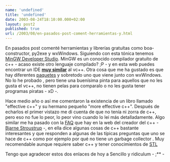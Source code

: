```yaml
---
name: 'undefined'
title: 'undefined'
date: 2003-08-24T18:10:00.000+02:00
layout: post2
published: true
url: /2003/08/en-pasados-post-coment-herramientas-y.html
---
```


En pasados post comenté herramientas y librerías gratuítas como boa-constructor, py2exe y wxWindows. Siguiendo con esta tónica tenemos [MinGW Developer Studio](http://www.parinya.ca). MinGW es un conocido compilador gratuíto de c++ - acaso existe otro lenguaje compilado? ;P - y en esta web puedes encontrar un IDE **[muy similar](http://www.parinya.ca/screenshot.html)** al vc++. Otra cosa que me ha gustado es que hay diferentes [paquetes](http://www.parinya.ca/download.html) y sobretodo uno que viene junto con wxWindows. No lo he probado , pero tiene una buenísima pinta para aquellos que no les gusta el vc++, no tienen pelas para comparalo o no les gusta tener programas piratas - xD -.  
  
Hace medio año o así me comentaron la existencia de un libro llamado "effective c++" y su hermano pequeño "more effective c++". Después de echarlos el primer vistazo me di cuenta de que no tenía ni zorra de c++, pero eso no fue lo peor, lo peor vino cuando lo lei más detalladamente. Algo similar me ha pasado con la [FAQ](http://www.research.att.com/~bs/bs_faq2.html) que hay en la web del creador del c++ - [Bjarne Stroustrup](http://www.research.att.com/~bs/homepage.html) -, en ella dice algunas cosas de c++ bastante interesantes y que responden a algunas de las típicas preguntas que uno se hace de c++ como por ejemplo por qué no tiene un garbage collector . Muy recomendable aunque requiere saber c++ y tener conocimientos de [STL](http://www.sgi.com/tech/stl)  
  
Tengo que agradecer estos dos enlaces de hoy a Sencillo y ridiculum - ;\*\* -